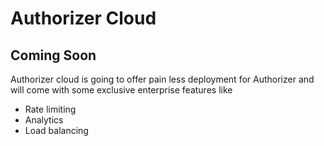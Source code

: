 # Authorizer Cloud

## Coming Soon

Authorizer cloud is going to offer pain less deployment for Authorizer and will come with some exclusive enterprise features like

- Rate limiting
- Analytics
- Load balancing
